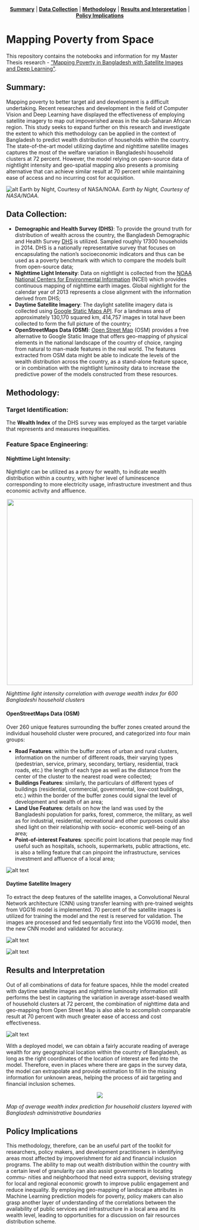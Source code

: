 <p align="center">
<b><a href="#summary">Summary</a></b>
|
<b><a href="#data-collection">Data Collection</a></b>
|
<b><a href="#methodology">Methodology</a></b>
|
<b><a href="#results-and-interpretation">Results and Interpretation</a></b>
|
<b><a href="#policy-implications">Policy Implications</a></b>
</p>

# Mapping Poverty from Space

This repository contains the notebooks and information for my Master Thesis research - ["Mapping Poverty in Bangladesh with Satellite Images and Deep Learning"](https://github.com/huydang90/Mapping-Poverty-With-Satellite-Images/blob/master/Final%20Paper/Mapping_Poverty_In_Bangladesh%20-%20final_compressed.pdf).

## Summary: 

Mapping poverty to better target aid and development is a difficult undertaking. Recent researches and development in the field of Computer Vision and Deep Learning have displayed the effectiveness of employing satellite imagery to map out impoverished areas in the sub-Saharan African region. This study seeks to expand further on this research and investigate the extent to which this methodology can be applied in the context of Bangladesh to predict wealth distribution of households within the country. The state-of-the-art model utilizing daytime and nighttime satellite images captures the most of the welfare variation in Bangladeshi household clusters at 72 percent. However, the model relying on open-source data of nightlight intensity and geo-spatial mapping also presents a promising alternative that can achieve similar result at 70 percent while maintaining ease of access and no incurring cost for acquisition.

![alt *Earth by Night, Courtesy of NASA/NOAA.*](https://github.com/huydang90/Mapping-Poverty-With-Satellite-Images/blob/master/Graphs/nasa.jpg?raw=true)
*Earth by Night, Courtesy of NASA/NOAA.*

## Data Collection: 

- **Demographic and Health Survey (DHS)**: To provide the ground truth for distribution of wealth across the country, the Bangladesh Demographic and Health Survey [DHS](https://dhsprogram.com/what-we-do/survey/survey-display-461.cfm) is utilized. Sampled roughly 17300 households in 2014. DHS is a nationally representative survey that focuses on encapsulating the nation’s socioeconomic indicators and thus can be used as a poverty benchmark with which to compare the models built from open-source data;
- **Nighttime Light Intensity**: Data on nightlight is collected from the [NOAA National Centers for Environmental Information](https://ngdc.noaa.gov/eog/dmsp/downloadV4composites.html) (NCEI) which provides continuous mapping of nighttime earth images. Global nightlight for the calendar year of 2013 represents a close alignment with the information derived from DHS;
- **Daytime Satellite Imagery**: The daylight satellite imagery data is collected using [Google Static Maps
    API](https://developers.google.com/maps/documentation/maps-static/intro). For a landmass area of approximately 130,170 squared km, 414,757 images in total have been collected to form the full picture of the country;
- **OpenStreetMaps Data (OSM)**: [Open Street Map](https://download.geofabrik.de/asia/bangladesh.html) (OSM) provides a free alternative to Google Static Image that offers geo-mapping of physical elements in the national landscape of the country of choice, ranging from natural to man-made features in the real world. The features extracted from OSM data might be able to indicate the levels of the wealth distribution across the country, as a stand-alone feature space, or in combination with the nightlight luminosity data to increase the predictive power of the models constructed from these resources.

## Methodology: 

### Target Identification: 

The **Wealth Index** of the DHS survey was employed as the target variable that represents and measures inequalities. 

### Feature Space Engineering: 

#### Nighttime Light Intensity: 

Nightlight can be utilized as a proxy for wealth, to indicate wealth distribution within a country, with higher level of luminescence corresponding to more electricity usage, infrastructure investment and thus economic activity and affluence.

<p align="center">
  <img src="https://github.com/huydang90/Mapping-Poverty-With-Satellite-Images/blob/master/Graphs/night3.png?raw=true" width="500">
</p>

*Nighttime light intensity correlation with average wealth index for 600 Bangladeshi household clusters*

#### OpenStreetMaps Data (OSM)

Over 260 unique features surrounding the buffer zones created around the individual household cluster were procured, and categorized into four main groups:

- **Road Features**: within the buffer zones of urban and rural clusters, information on the number of different roads, their varying types (pedestrian, service, primary, secondary, tertiary, residential, track roads, etc.) the length of each type as well as the distance from the center of the cluster to the nearest road were collected;
- **Buildings Features**: similarly, the particulars of different types of buildings (residential, commercial, governmental, low-cost buildings, etc.) within the border of the buffer zones could signal the level of development and wealth of an area;
- **Land Use Features**: details on how the land was used by the Bangladeshi population for parks, forest, commerce, the military, as well as for industrial, residential, recreational and other purposes could also shed light on their relationship with socio- economic well-being of an area;
- **Point-of-interest Features**: specific point locations that people may find useful such as hospitals, schools, supermarkets, public attractions, etc. is also a telling feature that can pinpoint the infrastructure, services investment and affluence of a local area;

![alt text](https://github.com/huydang90/Mapping-Poverty-With-Satellite-Images/blob/master/Graphs/geo.png?raw=true)

#### Daytime Satellite Imagery

To extract the deep features of the satellite images, a Convolutional Neural Network architecture (CNN) using transfer learning with pre-trained weights from VGG16 model is implemented. 70 percent of the satellite images is utilized for training the model and the rest is reserved for validation. The images are processed and fed sequentially first into the VGG16 model, then the new CNN model and validated for accuracy.

![alt text](https://github.com/huydang90/Mapping-Poverty-With-Satellite-Images/blob/master/Graphs/google.png?raw=true) 

![alt text](https://github.com/huydang90/Mapping-Poverty-With-Satellite-Images/blob/master/Graphs/cnnmod.png?raw=true)

## Results and Interpretation

Out of all combinations of data for feature spaces, hhile the model created with daytime satellite images and nighttime luminosity information still performs the best in capturing the variation in average asset-based wealth of household clusters at 72 percent, the combination of nighttime data and geo-mapping from Open Street Map is also able to accomplish comparable result at 70 percent with much greater ease of access and cost effectiveness.

![alt text](https://github.com/huydang90/Mapping-Poverty-With-Satellite-Images/blob/master/Graphs/nightlightavg.png?raw=true)

With a deployed model, we can obtain a fairly accurate reading of average wealth for any geographical location within the country of Bangladesh, as long as the right coordinates of the location of interest are fed into the model. Therefore, even in places where there are gaps in the survey data, the model can extrapolate and provide estimation to fill in the missing information for unknown areas, helping the process of aid targeting and financial inclusion schemes.

<p align="center">
  <img src="https://github.com/huydang90/Mapping-Poverty-With-Satellite-Images/blob/master/Graphs/admin_cluster.png?raw=true">
</p>

*Map of average wealth index prediction for household clusters layered with Bangladesh administrative boundaries*

## Policy Implications

This methodology, therefore, can be an useful part of the toolkit for researchers, policy makers, and development practitioners in identifying areas most affected by impoverishment for aid and financial inclusion programs. The ability to map out wealth distribution within the country with a certain level of granularity can also assist governments in locating commu- nities and neighborhood that need extra support, devising strategy for local and regional economic growth to improve public engagement and reduce inequality. By employing geo-mapping of landscape attributes in Machine Learning prediction models for poverty, policy makers can also grasp another layer of understanding of the correlations between the availability of public services and infrastructure in a local area and its wealth level, leading to opportunities for a discussion on fair resources distribution scheme.





